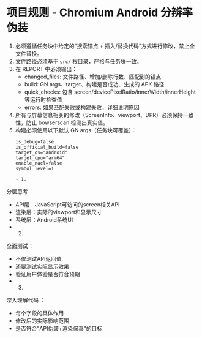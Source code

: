 # 项目规则 - Chromium Android 分辨率伪装

1. 必须遵循任务块中给定的“搜索锚点 + 插入/替换代码”方式进行修改，禁止全文件替换。
2. 文件路径必须基于 `src/` 根目录，严格与任务块一致。
3. 在 REPORT 中必须输出：
   - changed_files: 文件路径、增加/删除行数、匹配到的锚点
   - build: GN args、target、构建是否成功、生成的 APK 路径
   - quick_checks: 包含 screen/devicePixelRatio/innerWidth/innerHeight 等运行时检查值
   - errors: 如果匹配失败或构建失败，详细说明原因
4. 所有与屏幕信息相关的修改（ScreenInfo、viewport、DPR）必须保持一致性，防止 bowserscan 检测出真实值。
5. 构建必须使用以下默认 GN args（任务块可覆盖）：
   ```gn
   is_debug=false
   is_official_build=false
   target_os="android"
   target_cpu="arm64"
   enable_nacl=false
   symbol_level=1

   - 1.
分层思考 ：

- API层：JavaScript可访问的screen相关API
- 渲染层：实际的viewport和显示尺寸
- 系统层：Android系统UI
- 2.
全面测试 ：

- 不仅测试API返回值
- 还要测试实际显示效果
- 验证用户体验是否符合预期
- 3.
深入理解代码 ：

- 每个字段的具体作用
- 修改后的实际影响范围
- 是否符合"API伪装+渲染保真"的目标